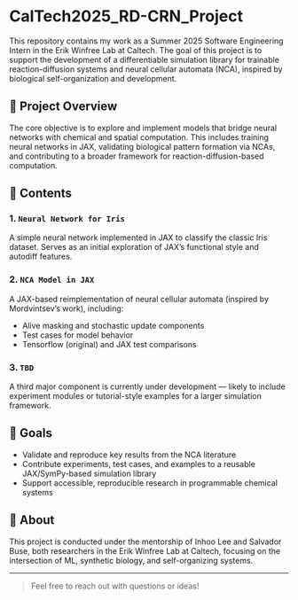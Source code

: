 # CalTech2025_RD-CRN_Project

This repository contains my work as a Summer 2025 Software Engineering Intern in the Erik Winfree Lab at Caltech. The goal of this project is to support the development of a differentiable simulation library for trainable reaction-diffusion systems and neural cellular automata (NCA), inspired by biological self-organization and development.

## 🔬 Project Overview

The core objective is to explore and implement models that bridge neural networks with chemical and spatial computation. This includes training neural networks in JAX, validating biological pattern formation via NCAs, and contributing to a broader framework for reaction-diffusion-based computation.

## 📂 Contents

### 1. `Neural Network for Iris`  
A simple neural network implemented in JAX to classify the classic Iris dataset. Serves as an initial exploration of JAX’s functional style and autodiff features.

### 2. `NCA Model in JAX`  
A JAX-based reimplementation of neural cellular automata (inspired by Mordvintsev’s work), including:
- Alive masking and stochastic update components
- Test cases for model behavior
- Tensorflow (original) and JAX test comparisons

### 3. `TBD`  
A third major component is currently under development — likely to include experiment modules or tutorial-style examples for a larger simulation framework.

## 🧪 Goals

- Validate and reproduce key results from the NCA literature  
- Contribute experiments, test cases, and examples to a reusable JAX/SymPy-based simulation library  
- Support accessible, reproducible research in programmable chemical systems  

## 📌 About

This project is conducted under the mentorship of Inhoo Lee and Salvador Buse, both researchers in the Erik Winfree Lab at Caltech, focusing on the intersection of ML, synthetic biology, and self-organizing systems.

---

> Feel free to reach out with questions or ideas!
